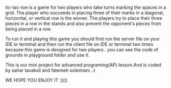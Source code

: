 tic-tac-toe 
is a game  for two players who take turns marking the spaces in a grid. The player who succeeds in placing three of their marks in a diagonal, horizontal, or vertical row is the winner.
The players try to place their three pieces in a row in the stands and also prevent the opponent's pieces from being placed in a row.

To run it and playing this game you should first run the server file on your IDE or terminal and then run the client file on IDE or terminal two times because this game is designed for two players .
you can see the code of grounds in playground folder and use it.

This is our mini project for advanced programing(AP) lesson.And is coded by sahar tavakoli and fatemeh soleimani. :)

WE HOPE YOU ENJOY IT :)))) 
